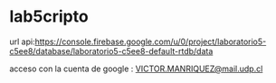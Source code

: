 # lab5cripto

url api:https://console.firebase.google.com/u/0/project/laboratorio5-c5ee8/database/laboratorio5-c5ee8-default-rtdb/data

acceso con la cuenta de google : 
VICTOR.MANRIQUEZ@mail.udp.cl
